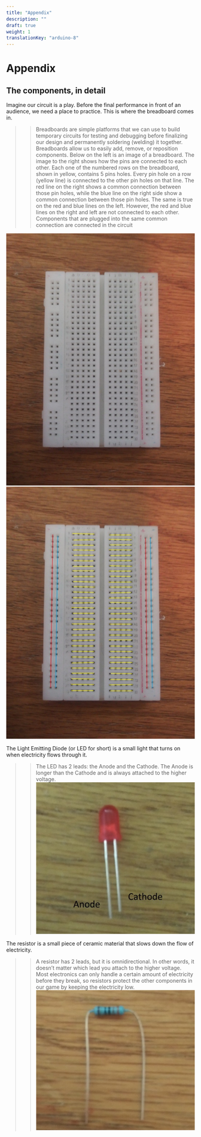 ```yaml
---
title: "Appendix"
description: ""
draft: true
weight: 1
translationKey: "arduino-8"
---
```


# Appendix

## The components, in detail

Imagine our circuit is a play. Before the final performance in front of an audience, we need a place to practice. This is where the breadboard comes in. 
> > Breadboards are simple platforms that we can use to build temporary circuits for testing and debugging before finalizing our design and permanently soldering (welding) it together. 
> > Breadboards allow us to easily add, remove, or reposition components. Below on the left is an image of a breadboard.
> > The image to the right shows how the pins are connected to each other. 
> > Each one of the numbered rows on the breadboard, shown in yellow, contains 5 pins holes. Every pin hole on a row (yellow line) is connected to the other pin holes on that line. 
> > The red line on the right shows a common connection between those pin holes, while the blue line on the right side show a common connection between those pin holes. 
> > The same is true on the red and blue lines on the left. However, the red and blue lines on the right and left are not connected to each other.
> > Components that are plugged into the same common connection are connected in the circuit

![Cannot load image](content\english\arduino\8-appendix\img1.png)
![Cannot load image](content\english\arduino\8-appendix\img2.png)


The Light Emitting Diode (or LED for short) is a small light that turns on when electricity flows through it. 

> > The LED has 2 leads: the Anode and the Cathode.
> > The Anode is longer than the Cathode and is always attached to the higher voltage.
![Cannot load image](content\english\arduino\8-appendix\img3.png)


The resistor is a small piece of ceramic material that slows down the flow of electricity. 

> > A resistor has 2 leads, but it is omnidirectional. In other words, it doesn’t matter which lead you attach to the higher voltage. 
> > Most electronics can only handle a certain amount of electricity before they break, so resistors protect the other components in our game by keeping the electricity low. 
![Cannot load image](content\english\arduino\8-appendix\img4.png)
